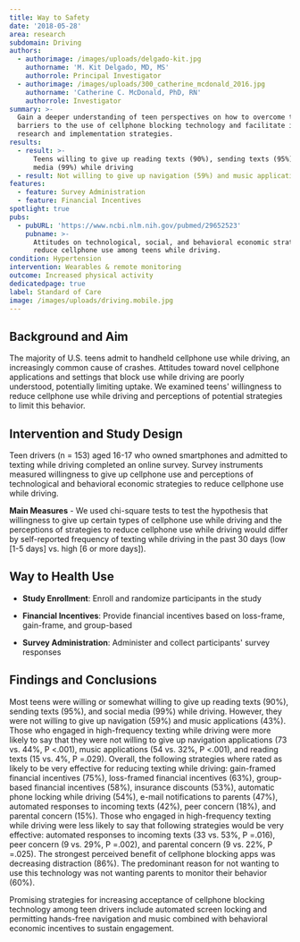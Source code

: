```yaml
---
title: Way to Safety
date: '2018-05-28'
area: research
subdomain: Driving
authors:
  - authorimage: /images/uploads/delgado-kit.jpg
    authorname: 'M. Kit Delgado, MD, MS'
    authorrole: Principal Investigator
  - authorimage: /images/uploads/300_catherine_mcdonald_2016.jpg
    authorname: 'Catherine C. McDonald, PhD, RN'
    authorrole: Investigator
summary: >-
  Gain a deeper understanding of teen perspectives on how to overcome the
  barriers to the use of cellphone blocking technology and facilitate improved
  research and implementation strategies.
results:
  - result: >-
      Teens willing to give up reading texts (90%), sending texts (95%), social
      media (99%) while driving
  - result: Not willing to give up navigation (59%) and music applications (43%)
features:
  - feature: Survey Administration
  - feature: Financial Incentives
spotlight: true
pubs:
  - pubURL: 'https://www.ncbi.nlm.nih.gov/pubmed/29652523'
    pubname: >-
      Attitudes on technological, social, and behavioral economic strategies to
      reduce cellphone use among teens while driving.
condition: Hypertension
intervention: Wearables & remote monitoring
outcome: Increased physical activity
dedicatedpage: true
label: Standard of Care 
image: /images/uploads/driving.mobile.jpg
---
```

## Background and Aim
The majority of U.S. teens admit to handheld cellphone use while driving, an increasingly common cause of crashes. Attitudes toward novel cellphone applications and settings that block use while driving are poorly understood, potentially limiting uptake. We examined teens' willingness to reduce cellphone use while driving and perceptions of potential strategies to limit this behavior.

## Intervention and Study Design
Teen drivers (n = 153) aged 16-17 who owned smartphones and admitted to texting while driving completed an online survey. Survey instruments measured willingness to give up cellphone use and perceptions of technological and behavioral economic strategies to reduce cellphone use while driving. 

**Main Measures** - We used chi-square tests to test the hypothesis that willingness to give up certain types of cellphone use while driving and the perceptions of strategies to reduce cellphone use while driving would differ by self-reported frequency of texting while driving in the past 30 days (low [1-5 days] vs. high [6 or more days]).

## Way to Health Use

- **Study Enrollment**: Enroll and randomize participants in the study

- **Financial Incentives**: Provide financial incentives based on loss-frame, gain-frame, and group-based

- **Survey Administration**: Administer and collect participants' survey responses

## Findings and Conclusions
Most teens were willing or somewhat willing to give up reading texts (90%), sending texts (95%), and social media (99%) while driving. However, they were not willing to give up navigation (59%) and music applications (43%). Those who engaged in high-frequency texting while driving were more likely to say that they were not willing to give up navigation applications (73 vs. 44%, P <.001), music applications (54 vs. 32%, P <.001), and reading texts (15 vs. 4%, P =.029). Overall, the following strategies where rated as likely to be very effective for reducing texting while driving: gain-framed financial incentives (75%), loss-framed financial incentives (63%), group-based financial incentives (58%), insurance discounts (53%), automatic phone locking while driving (54%), e-mail notifications to parents (47%), automated responses to incoming texts (42%), peer concern (18%), and parental concern (15%). Those who engaged in high-frequency texting while driving were less likely to say that following strategies would be very effective: automated responses to incoming texts (33 vs. 53%, P =.016), peer concern (9 vs. 29%, P =.002), and parental concern (9 vs. 22%, P =.025). The strongest perceived benefit of cellphone blocking apps was decreasing distraction (86%). The predominant reason for not wanting to use this technology was not wanting parents to monitor their behavior (60%).

Promising strategies for increasing acceptance of cellphone blocking technology among teen drivers include automated screen locking and permitting hands-free navigation and music combined with behavioral economic incentives to sustain engagement.
